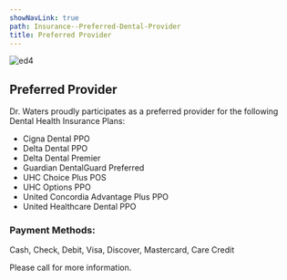```yaml
---
showNavLink: true
path: Insurance--Preferred-Dental-Provider
title: Preferred Provider
---
```

![ed4](/assets/images/E4D-machine.png "ed4")

## Preferred Provider

Dr. Waters proudly participates as a preferred provider for the following Dental Health Insurance Plans:

* Cigna Dental PPO
* Delta Dental PPO
* Delta Dental Premier
* Guardian DentalGuard Preferred
* UHC Choice Plus POS
* UHC Options PPO
* United Concordia Advantage Plus PPO
* United Healthcare Dental PPO

### Payment Methods:

Cash, Check, Debit, Visa, Discover, Mastercard, Care Credit

Please call for more information.
